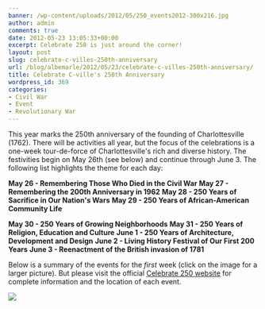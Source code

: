 ```yaml
---
banner: /wp-content/uploads/2012/05/250_events2012-300x216.jpg
author: admin
comments: true
date: 2012-05-23 13:05:33+00:00
excerpt: Celebrate 250 is just around the corner!
layout: post
slug: celebrate-c-villes-250th-anniversary
url: /blog/albemarle/2012/05/23/celebrate-c-villes-250th-anniversary/
title: Celebrate C-ville's 250th Anniversary
wordpress_id: 369
categories:
- Civil War
- Event
- Revolutionary War
---
```


This year marks the 250th anniversary of the founding of Charlottesville (1762). There will be activities all year, but the focus of the celebrations is a one-week tour-de-force of Charlottesville's rich and diverse history. The festivities begin on May 26th (see below) and continue through June 3. The following list highlights the theme for each day:


**May 26 - Remembering Those Who Died in the Civil War**
**May 27 - Remembering the 200th Anniversary in 1962**
**May 28 - 250 Years of Sacrifice in Our Nation's Wars**
**May 29 - 250 Years of African-American Community Life**



**May 30 - 250 Years of Growing Neighborhoods**
**May 31 - 250 Years of Religion, Education and Culture**
**June 1 - 250 Years of Architecture, Development and Design**
**June 2 - Living History Festival of Our First 200 Years**
**June 3 - Reenactment of the British invasion of 1781**







Below is a summary of the events for the _first_ week (click on the image for a larger picture). But please visit the official [Celebrate 250 website](http://www.celebrate250.com) for complete information and the location of each event.




![](/wp-content/uploads/2012/05/250_events2012-300x216.jpg)


